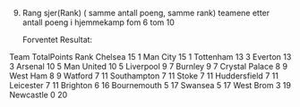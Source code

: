 
9) 
     Rang sjer(Rank) ( samme antall poeng, samme rank)  teamene etter antall poeng i hjemmekamp fom 6 tom 10

     Forventet Resultat:

 Team	TotalPoints	Rank
Chelsea	15	1
Man City	15	1
Tottenham	13	3
Everton	13	3
Arsenal	10	5
Man United	10	5
Liverpool	9	7
Burnley	9	7
Crystal Palace	8	9
West Ham	8	9
Watford	7	11
Southampton	7	11
Stoke	7	11
Huddersfield	7	11
Leicester	7	11
Brighton	6	16
Bournemouth	5	17
Swansea	5	17
West Brom	3	19
Newcastle	0	20